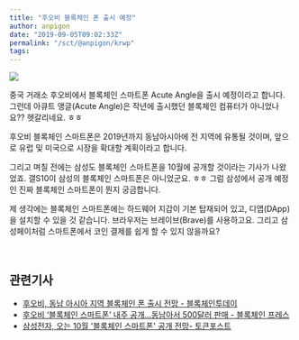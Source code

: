 ```yaml
---
title: "후오비 블록체인 폰 출시 예정"
author: anpigon
date: "2019-09-05T09:02:33Z"
permalink: "/sct/@anpigon/krwp"
tags:
---
```

![](https://image.shutterstock.com/z/stock-photo-kyrenia-cyprus-september-huobi-global-mobile-app-running-on-smartphone-huobi-one-of-1185999826.jpg)

중국 거래소 후오비에서 블록체인 스마트폰 Acute Angle을 출시 예정이라고 합니다.  그런데 아큐트 앵글(Acute Angle)은 작년에 출시했던 블록체인 컴퓨터가 아니었나요?? 헷갈리네요. ㅎㅎ

후오비 블록체인 스마트폰은 2019년까지 동남아시아에 전 지역에 유통될 것이며, 앞으로 유럽 및 미국으로 시장을 확대할 계획이라고 합니다.

그리고 며칠 전에는 삼성도 블록체인 스마트폰을 10월에 공개할 것이라는 기사가 나왔었죠. 갤S10이 삼성의 블록체인 스마트폰은 아니었군요. ㅎㅎ 그럼 삼성에서 공개 예정인 진짜 블록체인 스마트폰이 뭔지 궁금합니다.

제 생각에는 블록체인 스마트폰에는 하드웨어 지갑이 기본 탑재되어 있고, 디앱(DApp)을 설치할 수  있을 것 같습니다. 브라우저는 브레이브(Brave)를 사용하고요. 그리고 삼성페이처럼 스마트폰에서 코인 결제를 쉽게 할 수 있지 않을까요?

<br>

## 관련기사
* [후오비, 동남 아시아 지역 블록체인 폰 출시 전망 - 블록체인투데이](https://www.blockchaintoday.co.kr/news/articleView.html?idxno=10861)
* [후오비 ‘블록체인 스마트폰’ 내주 공개…동남아서 500달러 판매 - 블록체인 프레스
](https://blockinpress.com/archives/22075)
* [삼성전자, 오는 10월 '블록체인 스마트폰' 공개 전망- 토큰포스트](https://www.tokenpost.kr/article-17425)